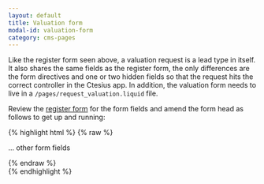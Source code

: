 ```yaml
---
layout: default
title: Valuation form
modal-id: valuation-form
category: cms-pages
---
```

Like the register form seen above, a valuation request is a lead type in itself. It also shares the same fields as the register form, the only differences are the form directives and one or two hidden fields so that the request hits the correct controller in the Ctesius app. In addition, the valuation form needs to live in a ``/pages/request_valuation.liquid`` file.

Review the [register form](/cms-pages/#register-form) for the form fields and amend the form head as follows to get up and running:

{% highlight html %}
{% raw %}

<form action="/leads" method="post" id="contact_form">
 <input type="hidden" name="lead[is_valuation_request]" value="1"/>
 <input type="hidden" value="{{agency.agency_id}}" name="lead_client[agency_id]">      

 ... other form fields

</form>

{% endraw %}           
{% endhighlight %} 